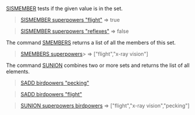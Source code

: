 [SISMEMBER](#help) tests if the given value is in the set.

> [SISMEMBER superpowers "flight"](#run) => true

> [SISMEMBER superpowers "reflexes"](#run) => false

The command [SMEMBERS](#help) returns a list of all the members of this set.

> [SMEMBERS superpowers](#run)> => ["flight","x-ray vision"]


The command [SUNION](#help) combines two or more sets and returns the list of all elements.

> [SADD birdpowers "pecking"](#run)

> [SADD birdpowers "flight"](#run)

> [SUNION superpowers birdpowers](#run) => ["flight","x-ray vision","pecking"]

